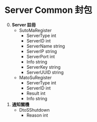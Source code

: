 Server Common 封包
=========================
0. **Server 註冊**
	- SutoMaRegister
		- ServerType int
		- ServerID   int
		- ServerName string
		- ServerIP   string
		- ServerPort int
		- Info       string
		- ServerKey  string
		- ServerUUID string
	- MatoSuRegister
		- ServerType int
		- ServerID   int
		- Result     int
		- Info       string
0. **通知關機**
	- DtoSShutdown
		- Reason int